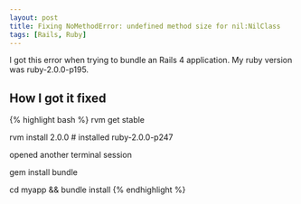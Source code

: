 ```yaml
---
layout: post
title: Fixing NoMethodError: undefined method size for nil:NilClass
tags: [Rails, Ruby]
---
```

I got this error when trying to bundle an Rails 4 application. My ruby version was ruby-2.0.0-p195.

## How I got it fixed

{% highlight bash %}
rvm get stable

rvm install 2.0.0 # installed ruby-2.0.0-p247

opened another terminal session

gem install bundle

cd myapp && bundle install
{% endhighlight %}
